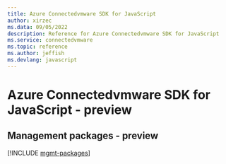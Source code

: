 ```yaml
---
title: Azure Connectedvmware SDK for JavaScript
author: xirzec
ms.data: 09/05/2022
description: Reference for Azure Connectedvmware SDK for JavaScript
ms.service: connectedvmware
ms.topic: reference
ms.author: jeffish
ms.devlang: javascript
---
```

# Azure Connectedvmware SDK for JavaScript - preview

## Management packages - preview
[!INCLUDE [mgmt-packages](connectedvmware-mgmt-index.md)]